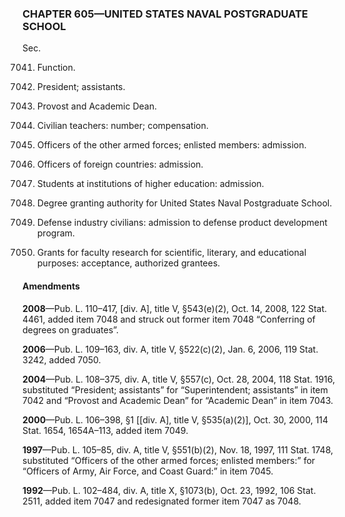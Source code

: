 ### **CHAPTER 605—UNITED STATES NAVAL POSTGRADUATE SCHOOL** ###

Sec.

7041. Function.

7042. President; assistants.

7043. Provost and Academic Dean.

7044. Civilian teachers: number; compensation.

7045. Officers of the other armed forces; enlisted members: admission.

7046. Officers of foreign countries: admission.

7047. Students at institutions of higher education: admission.

7048. Degree granting authority for United States Naval Postgraduate School.

7049. Defense industry civilians: admission to defense product development program.

7050. Grants for faculty research for scientific, literary, and educational purposes: acceptance, authorized grantees.

#### Amendments ####

**2008**—Pub. L. 110–417, [div. A], title V, §543(e)(2), Oct. 14, 2008, 122 Stat. 4461, added item 7048 and struck out former item 7048 “Conferring of degrees on graduates”.

**2006**—Pub. L. 109–163, div. A, title V, §522(c)(2), Jan. 6, 2006, 119 Stat. 3242, added 7050.

**2004**—Pub. L. 108–375, div. A, title V, §557(c), Oct. 28, 2004, 118 Stat. 1916, substituted “President; assistants” for “Superintendent; assistants” in item 7042 and “Provost and Academic Dean” for “Academic Dean” in item 7043.

**2000**—Pub. L. 106–398, §1 [[div. A], title V, §535(a)(2)], Oct. 30, 2000, 114 Stat. 1654, 1654A–113, added item 7049.

**1997**—Pub. L. 105–85, div. A, title V, §551(b)(2), Nov. 18, 1997, 111 Stat. 1748, substituted “Officers of the other armed forces; enlisted members:” for “Officers of Army, Air Force, and Coast Guard:” in item 7045.

**1992**—Pub. L. 102–484, div. A, title X, §1073(b), Oct. 23, 1992, 106 Stat. 2511, added item 7047 and redesignated former item 7047 as 7048.